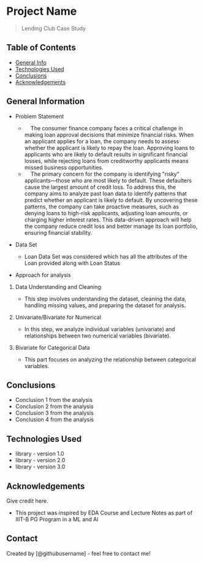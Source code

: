 # Project Name
> Lending Club Case Study


## Table of Contents
* [General Info](#general-information)
* [Technologies Used](#technologies-used)
* [Conclusions](#conclusions)
* [Acknowledgements](#acknowledgements)


## General Information
- Problem Statement
    -  &nbsp;&nbsp;&nbsp;&nbsp;The consumer finance company faces a critical challenge in making loan approval decisions that minimize financial risks. When an applicant applies for a loan, the company needs to assess whether the applicant is likely to repay the loan. Approving loans to applicants who are likely to default results in significant financial losses, while rejecting loans from creditworthy applicants means missed business opportunities.
    -  &nbsp;&nbsp;&nbsp;&nbsp;The primary concern for the company is identifying "risky" applicants—those who are most likely to default. These defaulters cause the largest amount of credit loss. To address this, the company aims to analyze past loan data to identify patterns that predict whether an applicant is likely to default. By uncovering these patterns, the company can take proactive measures, such as denying loans to high-risk applicants, adjusting loan amounts, or charging higher interest rates. This data-driven approach will help the company reduce credit loss and better manage its loan portfolio, ensuring financial stability.

- Data Set
    - Loan Data Set was considered which has all the attributes of the Loan provided along with Loan Status 
	 
- Approach for analysis
1. Data Understanding and Cleaning	
   - This step involves understanding the dataset, cleaning the data, handling missing values, and preparing the dataset for analysis.

2. Univariate/Bivariate for Numerical
   - In this step, we analyze individual variables (univariate) and relationships between two numerical variables (bivariate).

3. Bivariate for Categorical Data
   - This part focuses on analyzing the relationship between categorical variables.

      


## Conclusions
- Conclusion 1 from the analysis
- Conclusion 2 from the analysis
- Conclusion 3 from the analysis
- Conclusion 4 from the analysis

<!-- You don't have to answer all the questions - just the ones relevant to your project. -->


## Technologies Used
- library - version 1.0
- library - version 2.0
- library - version 3.0

<!-- As the libraries versions keep on changing, it is recommended to mention the version of library used in this project -->

## Acknowledgements
Give credit here.
- This project was inspired by EDA Course and Lecture Notes as part of IIIT-B PG Program in a ML and AI



## Contact
Created by [@githubusername] - feel free to contact me!


<!-- Optional -->
<!-- ## License -->
<!-- This project is open source and available under the [... License](). -->

<!-- You don't have to include all sections - just the one's relevant to your project -->